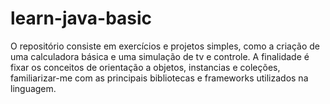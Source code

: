 # learn-java-basic
O repositório consiste em exercícios e projetos simples, como a criação de uma calculadora básica e uma simulação de tv e controle. A finalidade é fixar os conceitos de orientação a objetos, instancias e coleções, familiarizar-me com as principais bibliotecas e frameworks utilizados na linguagem.
